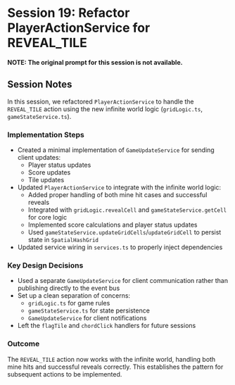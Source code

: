 # Session 19: Refactor PlayerActionService for REVEAL_TILE

**NOTE: The original prompt for this session is not available.**

## Session Notes

In this session, we refactored `PlayerActionService` to handle the `REVEAL_TILE` action using the new infinite world logic (`gridLogic.ts`, `gameStateService.ts`).

### Implementation Steps

- Created a minimal implementation of `GameUpdateService` for sending client updates:
  - Player status updates
  - Score updates
  - Tile updates
- Updated `PlayerActionService` to integrate with the infinite world logic:
  - Added proper handling of both mine hit cases and successful reveals
  - Integrated with `gridLogic.revealCell` and `gameStateService.getCell` for core logic
  - Implemented score calculations and player status updates
  - Used `gameStateService.updateGridCells`/`updateGridCell` to persist state in `SpatialHashGrid`
- Updated service wiring in `services.ts` to properly inject dependencies

### Key Design Decisions

- Used a separate `GameUpdateService` for client communication rather than publishing directly to the event bus
- Set up a clean separation of concerns:
  - `gridLogic.ts` for game rules
  - `gameStateService.ts` for state persistence
  - `GameUpdateService` for client notifications
- Left the `flagTile` and `chordClick` handlers for future sessions

### Outcome

The `REVEAL_TILE` action now works with the infinite world, handling both mine hits and successful reveals correctly. This establishes the pattern for subsequent actions to be implemented.